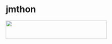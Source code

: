# jmthon

<p align="left"><a href="https://heroku.com/deploy?template=https://github.com/rzo0/roz"> <img src="https://img.shields.io/badge/Deploy%20To%20Heroku-purple?style=for-the-badge&logo=heroku" width="320" height="58.45"/></a></p>
